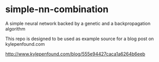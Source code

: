 # simple-nn-combination
A simple neural network backed by a genetic and a backpropagation algorithm

This repo is designed to be used as example source for a blog post on kylepenfound.com

http://www.kylepenfound.com/blog/555e94427caca1a6264b6eeb
